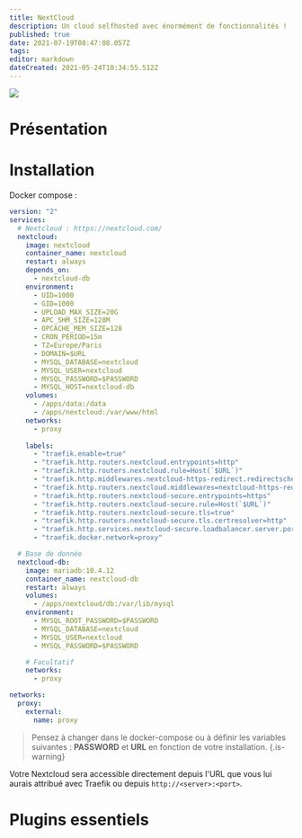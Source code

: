 ```yaml
---
title: NextCloud
description: Un cloud selfhosted avec énormément de fonctionnalités !
published: true
date: 2021-07-19T08:47:08.057Z
tags: 
editor: markdown
dateCreated: 2021-05-24T10:34:55.512Z
---
```


![](https://open-freax.fr/content/images/size/w960/wordpress/2017/09/Nextcloud_Logo.svg_.png)

# Présentation

# Installation
Docker compose :
```yaml
version: "2"
services:
  # Nextcloud : https://nextcloud.com/
  nextcloud:
    image: nextcloud
    container_name: nextcloud
    restart: always
    depends_on:
      - nextcloud-db
    environment:
      - UID=1000
      - GID=1000
      - UPLOAD_MAX_SIZE=20G
      - APC_SHM_SIZE=128M
      - OPCACHE_MEM_SIZE=128
      - CRON_PERIOD=15m
      - TZ=Europe/Paris
      - DOMAIN=$URL
      - MYSQL_DATABASE=nextcloud
      - MYSQL_USER=nextcloud
      - MYSQL_PASSWORD=$PASSWORD
      - MYSQL_HOST=nextcloud-db
    volumes:
      - /apps/data:/data
      - /apps/nextcloud:/var/www/html
    networks:
      - proxy
   
    labels:
      - "traefik.enable=true"
      - "traefik.http.routers.nextcloud.entrypoints=http"
      - "traefik.http.routers.nextcloud.rule=Host(`$URL`)"
      - "traefik.http.middlewares.nextcloud-https-redirect.redirectscheme.scheme=https"
      - "traefik.http.routers.nextcloud.middlewares=nextcloud-https-redirect"
      - "traefik.http.routers.nextcloud-secure.entrypoints=https"
      - "traefik.http.routers.nextcloud-secure.rule=Host(`$URL`)"
      - "traefik.http.routers.nextcloud-secure.tls=true"
      - "traefik.http.routers.nextcloud-secure.tls.certresolver=http"
      - "traefik.http.services.nextcloud-secure.loadbalancer.server.port=80"
      - "traefik.docker.network=proxy"

  # Base de donnée
  nextcloud-db:
    image: mariadb:10.4.12
    container_name: nextcloud-db
    restart: always
    volumes:
      - /apps/nextcloud/db:/var/lib/mysql
    environment:
      - MYSQL_ROOT_PASSWORD=$PASSWORD
      - MYSQL_DATABASE=nextcloud
      - MYSQL_USER=nextcloud
      - MYSQL_PASSWORD=$PASSWORD

    # Facultatif  
    networks:
      - proxy

networks:
  proxy:
    external:
      name: proxy
```

> Pensez à changer dans le docker-compose ou à définir les variables suivantes : **PASSWORD** et **URL** en fonction de votre installation.
{.is-warning}

Votre Nextcloud sera accessible directement depuis l'URL que vous lui aurais attribué avec Traefik ou depuis `http://<server>:<port>`.
# Plugins essentiels